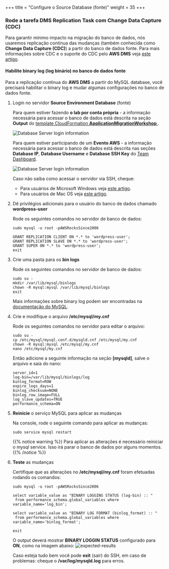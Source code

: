 +++
title = "Configure o Source Database (fonte)"
weight = 35
+++

### Rode a tarefa DMS Replication Task com Change Data Capture (CDC)

Para garantir mínimo impacto na migração do banco de dados, nós usaremos replicação contínua das mudanças (também conhecida como **Change Data Capture (CDC)**) a partir do banco de dados fonte. Para mais informações sobre CDC e o suporte do CDC pelo **AWS DMS** veja <a href="https://aws.amazon.com/blogs/database/aws-dms-now-supports-native-cdc-support/" target="_blank"> este artigo</a>.

#### Habilite binary log (log binário) no banco de dados fonte

Para a replicação contínua do **AWS DMS** a partir do MySQL database, você precisará habilitar o binary log e mudar algumas configurações no banco de dados fonte.

1. Login no servidor **Source Environment Database** (fonte)

    Para quem estiver fazendo **o lab por conta própria** - a informação necessária para acessar o banco de dados está descrita na seção **Output**  do <a href="https://us-west-2.console.aws.amazon.com/cloudformation/home?region=us-west-2#/" target="_blank">template CloudFormation **ApplicationMigrationWorkshop** </a>.

    ![Database Server login information](/db-mig/db-server-ssh-self-paced.png)    

    Para quem estiver participando de um **Evento AWS** - a informação necessária para acessar o banco de dados está descrita nas seções **Database IP**, **Database Username** e **Database SSH Key** do <a href="https://dashboard.eventengine.run/dashboard" target="_blank">Team Dashboard</a>.

    ![Database Server login information](/db-mig/db-server-ssh-event.png)

    Caso não saiba como acessar o servidor via SSH, cheque:
    - Para usuários de Microsoft Windows veja <a href="https://docs.aws.amazon.com/AWSEC2/latest/UserGuide/putty.html" target="_blank">este artigo</a>.  
    - Para usuários de Mac OS veja <a href="https://docs.aws.amazon.com/quickstarts/latest/vmlaunch/step-2-connect-to-instance.html#sshclient" target="_blank">este artigo</a>.

2. Dê privilégios adicionais para o usuário do banco de dados chamado **wordpress-user** 

    Rode os seguintes comandos no servidor de banco de dados:

    ```
    sudo mysql -u root -pAWSRocksSince2006

    GRANT REPLICATION CLIENT ON *.* to 'wordpress-user';
    GRANT REPLICATION SLAVE ON *.* to 'wordpress-user';
    GRANT SUPER ON *.* to 'wordpress-user';
    exit
    ```

3. Crie uma pasta para os **bin logs** 

    Rode os seguintes comandos no servidor de banco de dados:

    ```
    sudo su - 
    mkdir /var/lib/mysql/binlogs
    chown -R mysql:mysql /var/lib/mysql/binlogs
    exit
    ```

    Mais informações sobre binary log podem ser encontradas na <a href="https://dev.mysql.com/doc/refman/8.0/en/binary-log.html" target="_blank">documentação do MySQL</a>.

4. Crie e modifique o arquivo **/etc/mysql/my.cnf** 

    Rode os seguintes comandos no servidor para editar o arquivo:

    ```
    sudo su -
    cp /etc/mysql/mysql.conf.d/mysqld.cnf /etc/mysql/my.cnf
    chown -R mysql:mysql /etc/mysql/my.cnf
    nano /etc/mysql/my.cnf
    ```

    Então adicione a seguinte informação na seção **[mysqld]**, salve o arquivo e saia do nano:



    ```
    server_id=1
    log-bin=/var/lib/mysql/binlogs/log
    binlog_format=ROW
    expire_logs_days=1
    binlog_checksum=NONE
    binlog_row_image=FULL
    log_slave_updates=TRUE
    performance_schema=ON
    ```


5. **Reinicie** o serviço MySQL para aplicar as mudanças

    Na console, rode o seguinte comando para aplicar as mudanças:

    ```
    sudo service mysql restart
    ```

    {{% notice warning %}}
Para aplicar as alterações é necessário reiniciar o mysql service. Isso irá parar o banco de dados por alguns momentos.
{{% /notice %}}    

6. **Teste** as mudanças

    Certifique que as alterações no **/etc/mysql/my.cnf** foram efetuadas rodando os comandos:

    ```
    sudo mysql -u root -pAWSRocksSince2006

    select variable_value as "BINARY LOGGING STATUS (log-bin) :: "
     from performance_schema.global_variables where variable_name='log_bin';

    select variable_value as "BINARY LOG FORMAT (binlog_format) :: "
     from performance_schema.global_variables where variable_name='binlog_format';

    exit
    ```

    O output deverá mostrar **BINARY LOGGIN STATUS** configurado para **ON**, como na imagem abaixo:
    ![expected-results](/db-mig/bin-log-verificaion.png)

    Caso esteja tudo bem você pode **exit** (sair) do SSH, em caso de problemas: cheque o **/var/log/mysqld.log** para erros.